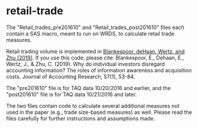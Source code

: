 # retail-trade

The "Retail_trades_pre201610" and "Retail_trades_post201610" files each contain a SAS macro, meant to run on WRDS, to calculate retail trade measures.

Retail trading volume is implemented in <a href="https://onlinelibrary.wiley.com/doi/abs/10.1111/1475-679X.12248"> Blankespoor, deHaan, Wertz, and Zhu (2019)</a>. If you use this code, please cite: Blankespoor, E., Dehaan, E., Wertz, J., & Zhu, C. (2019). Why do individual investors disregard accounting information? The roles of information awareness and acquisition costs. Journal of Accounting Research, 57(1), 53-84.

The "pre201610" file is for TAQ data 10/20/2016 and earlier, and the "post201610" file is for TAQ data 10/21/2016 and later.

The two files contain code to calculate several additional measures not used in the paper (e.g., trade size-based measures) as well. Please read the files carefully for further instructions and assumptions made.
